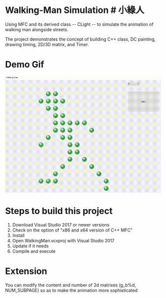 # Walking-Man Simulation # 小綠人
Using MFC and its derived class -- CLight -- to simulate the animation of walking man alongside streets.

The project demonstrates the concept of building C++ class, DC painting, drawing timing, 2D/3D matrix, and Timer. 

# Demo Gif
![image](https://github.com/DennisLiu1993/Walking-Man/blob/main/WalkingMan.gif)
# Steps to build this project
1.	Download Visual Studio 2017 or newer versions
2.	Check on the option of "x86 and x64 version of C++ MFC"
3.	Install
4.	Open WalkingMan.vcxproj with Visual Studio 2017
5.  Update if it needs
6.  Compile and execute

# Extension
You can modify the content and number of 2d matrixes (g_b%d, NUM_SUBPAGE) so as to make the animation more sophisticated
